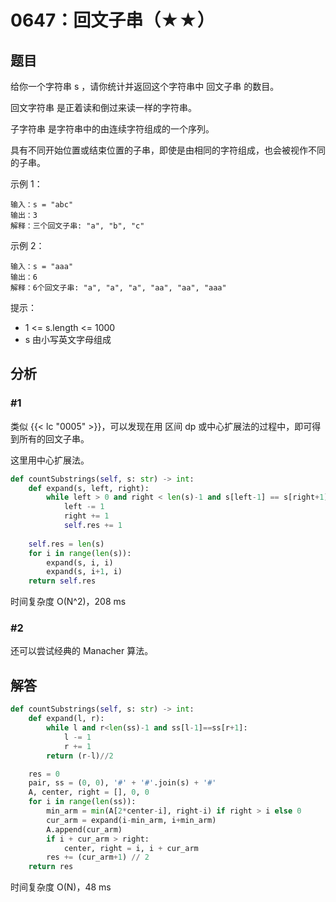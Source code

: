 # 0647：回文子串（★★）


## 题目


给你一个字符串 s ，请你统计并返回这个字符串中 回文子串 的数目。

回文字符串 是正着读和倒过来读一样的字符串。

子字符串 是字符串中的由连续字符组成的一个序列。

具有不同开始位置或结束位置的子串，即使是由相同的字符组成，也会被视作不同的子串。

 
示例 1：
    
    输入：s = "abc"
    输出：3
    解释：三个回文子串: "a", "b", "c"
示例 2：
    
    输入：s = "aaa"
    输出：6
    解释：6个回文子串: "a", "a", "a", "aa", "aa", "aaa"
     

提示：
- 1 <= s.length <= 1000
- s 由小写英文字母组成
 
## 分析

### #1

类似 {{< lc "0005" >}}，可以发现在用 区间 dp 或中心扩展法的过程中，即可得到所有的回文子串。

这里用中心扩展法。

```python
def countSubstrings(self, s: str) -> int:
	def expand(s, left, right):
		while left > 0 and right < len(s)-1 and s[left-1] == s[right+1]:
			left -= 1
			right += 1
			self.res += 1
			
	self.res = len(s)
	for i in range(len(s)):
		expand(s, i, i)
		expand(s, i+1, i)
	return self.res
```
时间复杂度 O(N^2)，208 ms

### #2

还可以尝试经典的 Manacher 算法。

## 解答

```python
def countSubstrings(self, s: str) -> int:
    def expand(l, r):
        while l and r<len(ss)-1 and ss[l-1]==ss[r+1]:
            l -= 1
            r += 1
        return (r-l)//2

    res = 0
    pair, ss = (0, 0), '#' + '#'.join(s) + '#'
    A, center, right = [], 0, 0
    for i in range(len(ss)):
        min_arm = min(A[2*center-i], right-i) if right > i else 0
        cur_arm = expand(i-min_arm, i+min_arm)
        A.append(cur_arm)
        if i + cur_arm > right:
            center, right = i, i + cur_arm
        res += (cur_arm+1) // 2
    return res
```
时间复杂度 O(N)，48 ms

